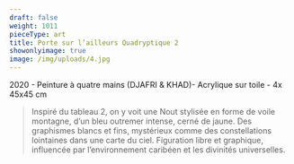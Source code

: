 ```yaml
---
draft: false
weight: 1011
pieceType: art
title: Porte sur l’ailleurs Quadryptique 2
showonlyimage: true
image: /img/uploads/4.jpg
---
```

2020 - Peinture à quatre mains (DJAFRI & KHAD)- Acrylique sur toile - 4x 45x45 cm

<!--more-->

> Inspiré du tableau 2, on y voit une Nout stylisée en forme de voile montagne, d’un bleu outremer intense, cerné de jaune. Des graphismes blancs et fins, mystérieux comme des constellations lointaines dans une carte du ciel.
> Figuration libre et graphique, influencée par l’environnement caribéen et les divinités universelles.